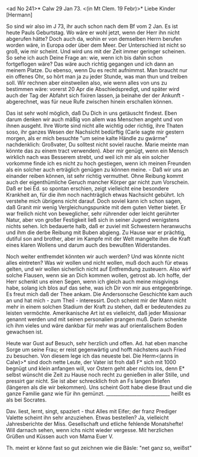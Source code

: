 <ad No 241>* Calw 29 Jan 73.
 <(in Mt Clem. 19 Febr)>*
Liebe Kinder [Hermann]

So sind wir also im J 73, ihr auch schon nach dem Bf vom 2 Jan. Es ist heute Pauls Geburtstag. Wo wäre er wohl jetzt, wenn der Herr ihn nicht abgerufen hätte? Doch auch da, wohin er von demselben Herrn berufen worden wäre, in Europa oder über dem Meer. Der Unterschied ist nicht so groß, wie mir scheint. Und wird uns mit der Zeit immer geringer scheinen. So sehe ich auch Deine Frage an: wie, wenn ich bis dahin schon fortgeflogen wäre? Das wäre auch richtig gegangen und ich dann an meinem Platze. Du ebenso, wenn Du es recht aufnimmst. Man braucht nur ein offenes Ohr, so hört man ja zu jeder Stunde, was man thun und treiben soll. Wir rechnen aber einstweilen also, wie wenn alles von uns zu bestimmen wäre: vorerst 20 Apr die Abschiedspredigt, und später wird auch der Tag der Abfahrt sich fixiren lassen, ja beinahe der der Ankunft - abgerechnet, was für neue Rufe zwischen hinein erschallen können.

Das ist sehr wohl möglich, daß Du Dich in uns getäuscht findest. Eben darum denken wir auch mäßig von allem was Menschen angeht und von ihnen ausgeht. Ihre Worte sind nicht alle wichtig oder richtig, ihre Thaten soso, ihr ganzes Wesen der Nachsicht bedürftig (Carle sagte mir gestern morgen, als er mich besuchte "um seine kalte Händle zu gwärme" nachdenklich: Großvater, Du solltest nicht soviel rauche. Marie meinte man könnte das zu einem tract verwenden). Aber mir genügt, wenn ein Mensch wirklich nach was Besserem strebt, und weil ich mir als ein solcher vorkomme finde ich es nicht zu hoch gestiegen, wenn ich meinen Freunden als ein solcher auch erträglich genügen zu können meine. - Daß wir uns an einander reiben können, ist sehr richtig vermuthet. Ohne Reibung kommt auch der eigenthümliche Geruch mancher Körper gar nicht zum Vorschein. Daß er bei Ed. so spontan erschien, zeigt vielleicht eine besondere Krankheit an, für die ihm noch nachträglich etwas Nachsicht gebührt. Ich verstehe mich übrigens nicht darauf. Doch soviel kann ich schon sagen, daß Granit mir wenig Vergleichungspunkte mit dem guten Vetter bietet. Er war freilich nicht von beweglicher, sehr rührender oder leicht gerührter Natur, aber von großer Festigkeit ließ sich in seiner Jugend wenigstens nichts sehen. Ich bedauerte halb, daß er zuviel mit Schwestern heranwuchs und ihm die derbe Reibung mit Buben abgieng. Zu Hause war er prächtig, dutiful son and brother, aber im Kampfe mit der Welt mangelte ihm die Kraft eines klaren Wollens und darum auch des bewußten Widerstandes.

Noch weiter entfremdet könnten wir auch werden? Und was könnte nicht alles eintreten? Was wir wollen und nicht wollen, muß doch auch für etwas gelten, und wir wollen sicherlich nicht auf Entfremdung zusteuern. Also wirf solche Flausen, wenn sie an Dich kommen wollen, getrost ab. Ich hoffe, der Herr schenkt uns einen Segen, wenn ich gleich auch meine misgivings habe, solang ich blos auf das sehe, was ich Dir von mir aus entgegenbringe. 
Es freut mich daß der Thee ankam. Die Andersonsche Geschichte kam auch an und hat mich - zum Theil - interessirt. Doch scheint mir der Mann nicht mehr in einem solchen Stadium der Kraft zu stehen, daß er bedeutendes zu leisten vermöchte. Amerikanische Art ist es vielleicht, daß jeder Missionar genannt werden und mit seinen personalien prangen muß. Darin schenkte ich ihm vieles und wäre dankbar für mehr was auf orientalischem Boden gewachsen ist.

Heute war Gust auf Besuch, sehr herzlich und offen. Ad. hat eben manche Sorge um seine Frau; er reist gegenwärtig und hofft nächstens auch Fried zu besuchen. Von diesem lege ich das neueste bei. Die Herm<(anns in Calw)>* sind doch nette Leute, der Vater ist froh daß F<riedr>* sich mit 1000 begnügt und klein anfangen will, vor Ostern geht aber nichts los, denn E<mma>* selbst wünscht die Zeit zu Hause noch recht zu genießen in aller Stille, und pressirt gar nicht. Sie ist aber schrecklich froh an Fs langen Briefen (längeren als die wir bekommen). Uns scheint Gott habe diese Braut und die ganze Familie ganz wie für ihn gemünzt. ___________________________ heißt es als bei Socrates.

Dav. liest, lernt, singt, spaziert - thut Alles mit Eifer; der franz Prediger Valette scheint ihn sehr anzuziehen. Etwas bestellen? Ja, vielleicht Jahresberichte der Miss. Gesellschaft und etliche fehlende Monatshefte! Will darnach sehen, wenn ichs nicht wieder vergesse. Mit herzlichen Grüßen und Küssen auch von Mama
 Euer V.

Th. meint er könne fast so gut zeichnen wie die Bäsle: "net ganz so, weißst"
